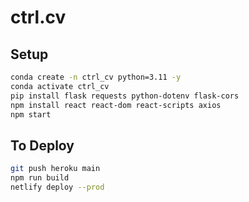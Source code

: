# ctrl.cv

## Setup
```bash
conda create -n ctrl_cv python=3.11 -y
conda activate ctrl_cv
pip install flask requests python-dotenv flask-cors
npm install react react-dom react-scripts axios
npm start
```

## To Deploy
```bash
git push heroku main
npm run build
netlify deploy --prod
```
